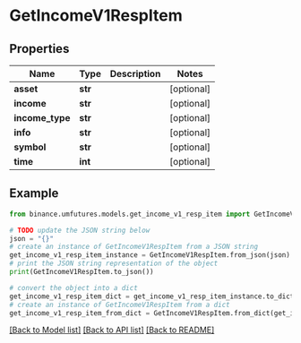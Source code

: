 # GetIncomeV1RespItem


## Properties

Name | Type | Description | Notes
------------ | ------------- | ------------- | -------------
**asset** | **str** |  | [optional] 
**income** | **str** |  | [optional] 
**income_type** | **str** |  | [optional] 
**info** | **str** |  | [optional] 
**symbol** | **str** |  | [optional] 
**time** | **int** |  | [optional] 

## Example

```python
from binance.umfutures.models.get_income_v1_resp_item import GetIncomeV1RespItem

# TODO update the JSON string below
json = "{}"
# create an instance of GetIncomeV1RespItem from a JSON string
get_income_v1_resp_item_instance = GetIncomeV1RespItem.from_json(json)
# print the JSON string representation of the object
print(GetIncomeV1RespItem.to_json())

# convert the object into a dict
get_income_v1_resp_item_dict = get_income_v1_resp_item_instance.to_dict()
# create an instance of GetIncomeV1RespItem from a dict
get_income_v1_resp_item_from_dict = GetIncomeV1RespItem.from_dict(get_income_v1_resp_item_dict)
```
[[Back to Model list]](../README.md#documentation-for-models) [[Back to API list]](../README.md#documentation-for-api-endpoints) [[Back to README]](../README.md)


